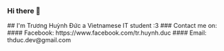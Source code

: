 ### Hi there 👋

<!--
**huynhduc0/huynhduc0** is a ✨ _special_ ✨ repository because its `README.md` (this file) appears on your GitHub profile. --!>

## I'm Trương Huỳnh Đức
a Vietnamese IT student :3

### Contact me on:
#### Facebook: https://www.facebook.com/tr.huynh.duc
#### Email: thduc.dev@gmail.com

